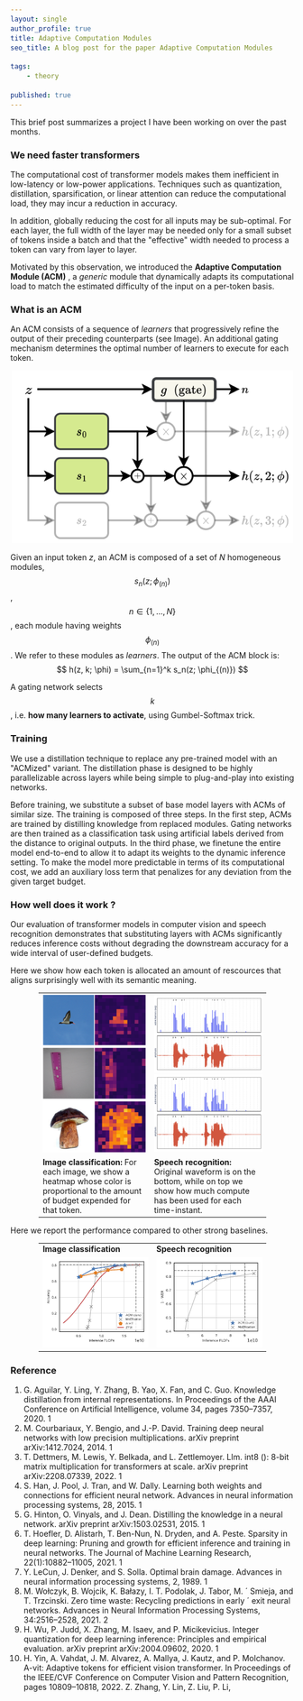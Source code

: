```yaml
---
layout: single
author_profile: true
title: Adaptive Computation Modules
seo_title: A blog post for the paper Adaptive Computation Modules 

tags:
    - theory

published: true
---
```

This brief post summarizes a project I have been working on over the past months. 


<script type="text/javascript" async
  src="https://cdn.mathjax.org/mathjax/latest/MathJax.js?config=TeX-MML-AM_CHTML">
</script>



### We need faster transformers 

The computational cost of transformer models makes them inefficient in low-latency or low-power applications. Techniques such as quantization, distillation, sparsification, or linear attention can reduce the computational load, they may incur a reduction in accuracy. 

In addition, globally reducing the cost for all inputs may be sub-optimal. For each layer, the full width of the layer may be needed only for a small subset of tokens inside a batch and that the "effective" width needed to process a token can vary from layer to layer.

Motivated by this observation, we introduced the **Adaptive Computation Module (ACM)** , a *generic* module that dynamically adapts its computational load to match the estimated difficulty of the input on a per-token basis.

### What is an ACM 

An ACM consists of a sequence of *learners* that progressively refine the output of their preceding counterparts (see Image). An additional gating mechanism determines the optimal number of learners to execute for each token.

<div style="text-align: center;">
    <img src="../assets/images/acms/acm_arch.png"  width="500" >
</div>

Given an input token $z$, an ACM is composed of a set of $N$ homogeneous modules, $$ s_n(z; \phi_{(n)}) $$ , $$ n \in \{1, ..., N\} $$, each module having weights $$ \phi_{(n)} $$. We refer to these modules as *learners*. The output of the ACM block is: 
$$ h(z, k; \phi) = \sum_{n=1}^k s_n(z; \phi_{(n)}) $$ 

A gating network selects $$ k $$, i.e. **how many learners to activate**, using Gumbel-Softmax trick. 

### Training

We use a distillation technique to replace any pre-trained model with an "ACMized" variant. The distillation phase is designed to be highly parallelizable across layers while being simple to plug-and-play into existing networks.

Before training, we substitute a subset of base model layers with ACMs of similar size. The training is composed of three steps. In the first step, ACMs are trained by distilling knowledge from replaced modules. Gating networks are then trained as a classification task using artificial labels derived from the distance to original outputs. In the third phase, we finetune the entire model end-to-end to allow it to adapt its weights to the dynamic inference setting. To make the model more predictable in terms of its computational cost, we add an auxiliary loss term that penalizes for any deviation from the given target budget.


### How well does it work ?

Our evaluation of transformer models in computer vision and speech recognition demonstrates that substituting layers with ACMs significantly reduces inference costs without degrading the downstream accuracy for a wide interval of user-defined budgets.

Here we show how each token is allocated an amount of rescources that aligns surprisingly well with its semantic meaning.



<table style="width:80%;  margin-left: auto; margin-right: auto;">
  <tr>
    <td style="width:49%">
      <img src="../assets/images/acms/8.png" >
      <img src="../assets/images/acms/9.png" >
      <img src="../assets/images/acms/11.png" >
    </td>
    <td>
      <img src="../assets/images/acms/acm_0.25_merged_sample_36.png" >
      <img src="../assets/images/acms/acm_0.25_merged_sample_36.png" >
    </td>
  </tr>
    <tr>
    <td style="width:49%">
        <b>Image classification:</b> For each image, we show a heatmap whose color is proportional to the amount of budget expended for that token.
    </td>
    <td>
        <b>Speech recognition:</b> Original waveform is on the bottom, while on top we show how much compute has been used for each time-instant.
    </td>
  </tr>
</table>


Here we report the performance compared to other strong baselines.


<table style="width:80%;  margin-left: auto; margin-right: auto;">
<tr>
    <td style="width:49%">
        <b>Image classification</b> 
    </td>
    <td>
        <b>Speech recognition</b> 
  </tr>
  <tr>
    <td style="width:49%">
      <img src="../assets/images/acms/cost_vs_accuracy_cv.png" >
    </td>
    <td style="width:49%">
      <img src="../assets/images/acms/cost_vs_accuracy_stt.png" >
    </td>
  </tr>
</table>


### Reference
1. G. Aguilar, Y. Ling, Y. Zhang, B. Yao, X. Fan, and C. Guo. Knowledge distillation from internal representations. In Proceedings of the
AAAI Conference on Artificial Intelligence, volume 34, pages 7350–7357, 2020. 1
2. M. Courbariaux, Y. Bengio, and J.-P. David. Training deep neural networks with low precision multiplications. arXiv preprint
arXiv:1412.7024, 2014. 1
3. T. Dettmers, M. Lewis, Y. Belkada, and L. Zettlemoyer. Llm. int8 (): 8-bit matrix multiplication for transformers at scale. arXiv preprint
arXiv:2208.07339, 2022. 1
4. S. Han, J. Pool, J. Tran, and W. Dally. Learning both weights and connections for efficient neural network. Advances in neural information
processing systems, 28, 2015. 1
5. G. Hinton, O. Vinyals, and J. Dean. Distilling the knowledge in a neural network. arXiv preprint arXiv:1503.02531, 2015. 1
6. T. Hoefler, D. Alistarh, T. Ben-Nun, N. Dryden, and A. Peste. Sparsity in deep learning: Pruning and growth for efficient inference and
training in neural networks. The Journal of Machine Learning Research, 22(1):10882–11005, 2021. 1
7. Y. LeCun, J. Denker, and S. Solla. Optimal brain damage. Advances in neural information processing systems, 2, 1989. 1
8. M. Wołczyk, B. Wojcik, K. Bałazy, I. T. Podolak, J. Tabor, M. ´ Smieja, and T. Trzcinski. Zero time waste: Recycling predictions in early ´
exit neural networks. Advances in Neural Information Processing Systems, 34:2516–2528, 2021. 2
9. H. Wu, P. Judd, X. Zhang, M. Isaev, and P. Micikevicius. Integer quantization for deep learning inference: Principles and empirical
evaluation. arXiv preprint arXiv:2004.09602, 2020. 1
10. H. Yin, A. Vahdat, J. M. Alvarez, A. Mallya, J. Kautz, and P. Molchanov. A-vit: Adaptive tokens for efficient vision transformer. In Proceedings of the IEEE/CVF Conference on Computer Vision and Pattern Recognition, pages 10809–10818, 2022. Z. Zhang, Y. Lin, Z. Liu, P. Li,
